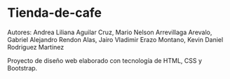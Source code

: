 # Tienda-de-cafe
Autores:
Andrea Liliana Aguilar Cruz,
Mario Nelson Arrevillaga Arevalo,
Gabriel Alejandro Rendon Alas,
Jairo Vladimir Erazo Montano,
Kevin Daniel Rodriguez Martinez

Proyecto de diseño web elaborado con tecnología de HTML, CSS y Bootstrap.
